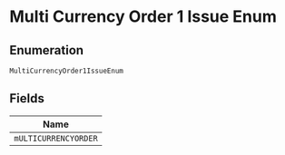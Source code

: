 
# Multi Currency Order 1 Issue Enum

## Enumeration

`MultiCurrencyOrder1IssueEnum`

## Fields

| Name |
|  --- |
| `mULTICURRENCYORDER` |

